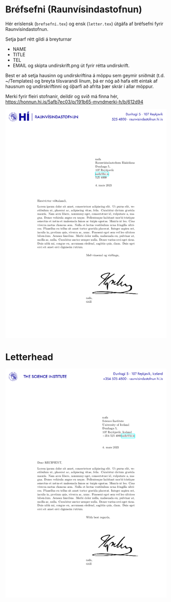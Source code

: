 # Bréfsefni (Raunvísindastofnun)

Hér eríslensk (`brefsefni.tex`) og ensk (`letter.tex`) útgáfa af bréfsefni fyrir Raunvísindastofnun. 

Setja þarf rétt gildi á breyturnar
* NAME
* TITLE
* TEL
* EMAIL
og skipta undirskrift.png út fyrir rétta undirskrift.

Best er að setja hausinn og undirskriftina á möppu sem geymir sniðmát (t.d. ~/Templates) og breyta tilsvarandi línum, þá er nóg að hafa eitt eintak af hausnum og undirskriftinni og óþarfi að afrita þær skrár í allar möppur. 

Merki fyrir fleiri stofnanir, deildir og svið má finna hér, https://honnun.hi.is/5afb7ec03/p/191b65-myndmerki-h/b/612d94

![Skjáskot](brefsefni.png)

# Letterhead


![Screenshot](letter.png)
